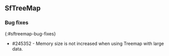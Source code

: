 ## SfTreeMap

### Bug fixes
{:#sftreemap-bug-fixes}

*  \#245352 - Memory size is not increased when using Treemap with large data.